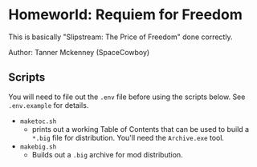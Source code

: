# Homeworld: Requiem for Freedom

This is basically "Slipstream: The Price of Freedom" done correctly. 

Author: Tanner Mckenney (SpaceCowboy)

## Scripts

You will need to file out the `.env` file before using the scripts below. See `.env.example` for details. 

 - `maketoc.sh`
   + prints out a working Table of Contents that can be used to build a `*.big` file for distribution. You'll need the `Archive.exe` tool.
 - `makebig.sh`
   + Builds out a `.big` archive for mod distribution.  
